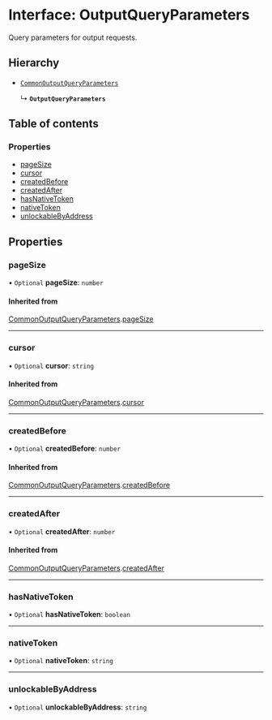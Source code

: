# Interface: OutputQueryParameters

Query parameters for output requests.

## Hierarchy

- [`CommonOutputQueryParameters`](CommonOutputQueryParameters.md)

  ↳ **`OutputQueryParameters`**

## Table of contents

### Properties

- [pageSize](OutputQueryParameters.md#pagesize)
- [cursor](OutputQueryParameters.md#cursor)
- [createdBefore](OutputQueryParameters.md#createdbefore)
- [createdAfter](OutputQueryParameters.md#createdafter)
- [hasNativeToken](OutputQueryParameters.md#hasnativetoken)
- [nativeToken](OutputQueryParameters.md#nativetoken)
- [unlockableByAddress](OutputQueryParameters.md#unlockablebyaddress)

## Properties

### pageSize

• `Optional` **pageSize**: `number`

#### Inherited from

[CommonOutputQueryParameters](CommonOutputQueryParameters.md).[pageSize](CommonOutputQueryParameters.md#pagesize)

___

### cursor

• `Optional` **cursor**: `string`

#### Inherited from

[CommonOutputQueryParameters](CommonOutputQueryParameters.md).[cursor](CommonOutputQueryParameters.md#cursor)

___

### createdBefore

• `Optional` **createdBefore**: `number`

#### Inherited from

[CommonOutputQueryParameters](CommonOutputQueryParameters.md).[createdBefore](CommonOutputQueryParameters.md#createdbefore)

___

### createdAfter

• `Optional` **createdAfter**: `number`

#### Inherited from

[CommonOutputQueryParameters](CommonOutputQueryParameters.md).[createdAfter](CommonOutputQueryParameters.md#createdafter)

___

### hasNativeToken

• `Optional` **hasNativeToken**: `boolean`

___

### nativeToken

• `Optional` **nativeToken**: `string`

___

### unlockableByAddress

• `Optional` **unlockableByAddress**: `string`
